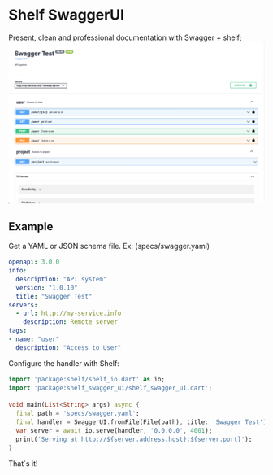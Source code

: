 # Shelf SwaggerUI
Present, clean and professional documentation with Swagger + shelf;
![alt text](https://raw.githubusercontent.com/Flutterando/shelf_swagger_ui/main/example.png)


## Example

Get a YAML or JSON schema file. Ex: (specs/swagger.yaml)
```yaml
openapi: 3.0.0
info:
  description: "API system"
  version: "1.0.10"
  title: "Swagger Test"
servers:
  - url: http://my-service.info
    description: Remote server
tags:
- name: "user"
  description: "Access to User"

```

Configure the handler with Shelf:


```dart
import 'package:shelf/shelf_io.dart' as io;
import 'package:shelf_swagger_ui/shelf_swagger_ui.dart';

void main(List<String> args) async {
  final path = 'specs/swagger.yaml';
  final handler = SwaggerUI.fromFile(File(path), title: 'Swagger Test');
  var server = await io.serve(handler, '0.0.0.0', 4001);
  print('Serving at http://${server.address.host}:${server.port}');
}
```

That`s it!